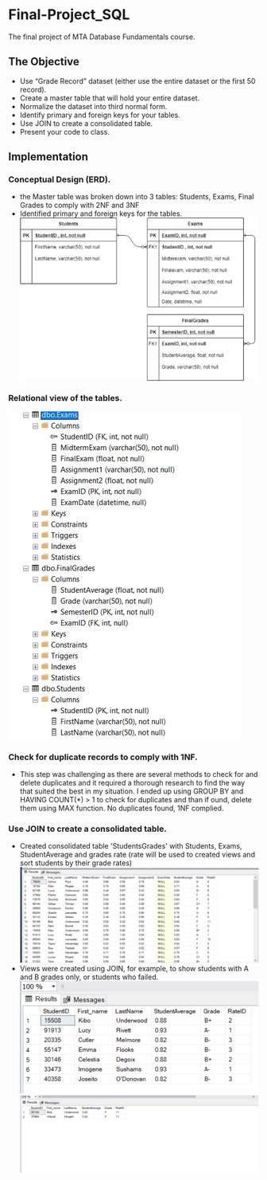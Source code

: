 # Final-Project_SQL
The final project of MTA Database Fundamentals course.
## The Objective
*	Use “Grade Record” dataset (either use the entire dataset or the first 50 record).
*	Create a master table that will hold your entire dataset.
*	Normalize the dataset into third normal form.
*	Identify primary and foreign keys for your tables.
*	Use JOIN to create a consolidated table.
*	Present your code to class.
## Implementation
### Conceptual Design (ERD). 
* the Master table was broken down into 3 tables: Students, Exams, Final Grades to comply with 2NF and 3NF
* Identified primary and foreign keys for the tables.
![](img/ERD.png)

### Relational view of the tables. 
![](img/relational.png)

### Check for duplicate records to comply with 1NF. 
* This step was challenging as there are several methods to check for and delete duplicates and it required a thorough research to find the way that suited the best in my situation. I ended up using GROUP BY and HAVING COUNT(*) > 1 to check for duplicates and than if ound, delete them using MAX function. No duplicates found, 1NF complied.
### Use JOIN to create a consolidated table.
* Created consolidated table 'StudentsGrades' with Students, Exams, StudentAverage and grades rate (rate will be used to created views and sort students by their grade rates)
![](img/consolTable.png)
* Views were created using JOIN, for example, to show students with A and B grades only, or students who failed.
![](img/studentAB.png)
![](img/studentF.png)

